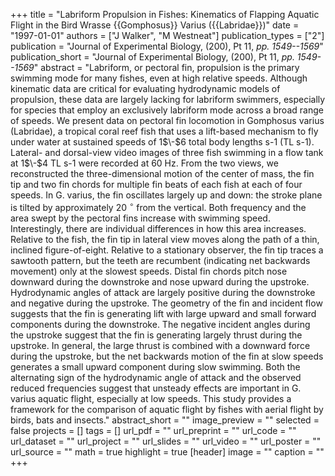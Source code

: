 +++
title = "Labriform Propulsion in Fishes: Kinematics of Flapping Aquatic Flight in the Bird Wrasse {{Gomphosus}} Varius ({{Labridae}})"
date = "1997-01-01"
authors = ["J Walker", "M Westneat"]
publication_types = ["2"]
publication = "Journal of Experimental Biology, (200), Pt 11, _pp. 1549--1569_"
publication_short = "Journal of Experimental Biology, (200), Pt 11, _pp. 1549--1569_"
abstract = "Labriform, or pectoral fin, propulsion is the primary swimming mode for many fishes, even at high relative speeds. Although kinematic data are critical for evaluating hydrodynamic models of propulsion, these data are largely lacking for labriform swimmers, especially for species that employ an exclusively labriform mode across a broad range of speeds. We present data on pectoral fin locomotion in Gomphosus varius (Labridae), a tropical coral reef fish that uses a lift-based mechanism to fly under water at sustained speeds of 1$\-$6 total body lengths s-1 (TL s-1). Lateral- and dorsal-view video images of three fish swimming in a flow tank at 1$\-$4 TL s-1 were recorded at 60 Hz. From the two views, we reconstructed the three-dimensional motion of the center of mass, the fin tip and two fin chords for multiple fin beats of each fish at each of four speeds. In G. varius, the fin oscillates largely up and down: the stroke plane is tilted by approximately 20 $^\circ$ from the vertical. Both frequency and the area swept by the pectoral fins increase with swimming speed. Interestingly, there are individual differences in how this area increases. Relative to the fish, the fin tip in lateral view moves along the path of a thin, inclined figure-of-eight. Relative to a stationary observer, the fin tip traces a sawtooth pattern, but the teeth are recumbent (indicating net backwards movement) only at the slowest speeds. Distal fin chords pitch nose downward during the downstroke and nose upward during the upstroke. Hydrodynamic angles of attack are largely positive during the downstroke and negative during the upstroke. The geometry of the fin and incident flow suggests that the fin is generating lift with large upward and small forward components during the downstroke. The negative incident angles during the upstroke suggest that the fin is generating largely thrust during the upstroke. In general, the large thrust is combined with a downward force during the upstroke, but the net backwards motion of the fin at slow speeds generates a small upward component during slow swimming. Both the alternating sign of the hydrodynamic angle of attack and the observed reduced frequencies suggest that unsteady effects are important in G. varius aquatic flight, especially at low speeds. This study provides a framework for the comparison of aquatic flight by fishes with aerial flight by birds, bats and insects."
abstract_short = ""
image_preview = ""
selected = false
projects = []
tags = []
url_pdf = ""
url_preprint = ""
url_code = ""
url_dataset = ""
url_project = ""
url_slides = ""
url_video = ""
url_poster = ""
url_source = ""
math = true
highlight = true
[header]
image = ""
caption = ""
+++
